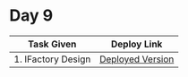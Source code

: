 # Day 9
| Task Given | Deploy Link |
| ------------- | ------------- |
| 1. IFactory Design   | [Deployed Version](https://my-ifactory-design.netlify.app/) 
